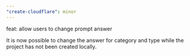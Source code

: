```yaml
---
"create-cloudflare": minor
---
```


feat: allow users to change prompt answer

It is now possible to change the answer for category and type while the project has not been created locally.
